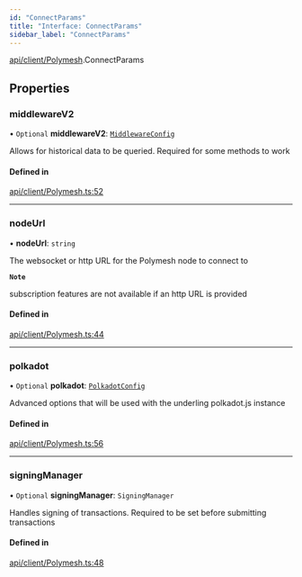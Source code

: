 ```yaml
---
id: "ConnectParams"
title: "Interface: ConnectParams"
sidebar_label: "ConnectParams"
---
```


[api/client/Polymesh](../../../../../modules/API/Client/Polymesh/Polymesh.md).ConnectParams

## Properties

### middlewareV2

• `Optional` **middlewareV2**: [`MiddlewareConfig`](../../Types/MiddlewareConfig/MiddlewareConfig.md)

Allows for historical data to be queried. Required for some methods to work

#### Defined in

[api/client/Polymesh.ts:52](https://github.com/PolymeshAssociation/polymesh-sdk/blob/c8da9dfce/src/api/client/Polymesh.ts#L52)

___

### nodeUrl

• **nodeUrl**: `string`

The websocket or http URL for the Polymesh node to connect to

**`Note`**

subscription features are not available if an http URL is provided

#### Defined in

[api/client/Polymesh.ts:44](https://github.com/PolymeshAssociation/polymesh-sdk/blob/c8da9dfce/src/api/client/Polymesh.ts#L44)

___

### polkadot

• `Optional` **polkadot**: [`PolkadotConfig`](../../Types/PolkadotConfig/PolkadotConfig.md)

Advanced options that will be used with the underling polkadot.js instance

#### Defined in

[api/client/Polymesh.ts:56](https://github.com/PolymeshAssociation/polymesh-sdk/blob/c8da9dfce/src/api/client/Polymesh.ts#L56)

___

### signingManager

• `Optional` **signingManager**: `SigningManager`

Handles signing of transactions. Required to be set before submitting transactions

#### Defined in

[api/client/Polymesh.ts:48](https://github.com/PolymeshAssociation/polymesh-sdk/blob/c8da9dfce/src/api/client/Polymesh.ts#L48)
